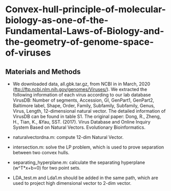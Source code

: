 # Convex-hull-principle-of-molecular-biology-as-one-of-the-Fundamental-Laws-of-Biology-and-the-geometry-of-genome-space-of-viruses

## Materials and Methods

* We downloaded data, all.gbk.tar.gz, from NCBI in in March, 2020 (ftp://ftp.ncbi.nlm.nih.gov/genomes/Viruses/). We extracted the following information of each virus according to our lab database VirusDB: Number of segments, Accession, GI, GenPart1, GenPart2, Baltimore label, Shape, Order, Family, Subfamily, Subfamily, Genus, Virus, Length, 12-dimensional natural vector. The detailed information of VirusDB can be found in table S1. The original paper:
Dong, R., Zheng, H., Tian, K., &Yau, SST. (2017). Virus Database and Online Inquiry System Based on Natural Vectors. Evolutionary Bioinformatics.

* naturalvectordna.m: compute 12-dim Natural Vector.

* intersection.m: solve the LP problem, which is used to prove separation between two convex hulls.

* separating_hyperplane.m: calculate the separating hyperplane (w^T*x+b=0) for two point sets.

* LDA_test.m and Lda1.m should be added in the same path, which are used to project high dimensional vector to 2-dim vector.
